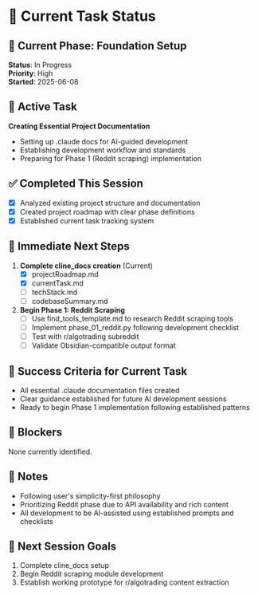 # 🎯 Current Task Status

## 📍 Current Phase: Foundation Setup
**Status**: In Progress  
**Priority**: High  
**Started**: 2025-06-08

## 🎯 Active Task
**Creating Essential Project Documentation**
- Setting up .claude docs for AI-guided development
- Establishing development workflow and standards
- Preparing for Phase 1 (Reddit scraping) implementation

## ✅ Completed This Session
- [x] Analyzed existing project structure and documentation
- [x] Created project roadmap with clear phase definitions
- [x] Established current task tracking system

## 🔄 Immediate Next Steps
1. **Complete cline_docs creation** (Current)
   - [x] projectRoadmap.md
   - [x] currentTask.md  
   - [ ] techStack.md
   - [ ] codebaseSummary.md

2. **Begin Phase 1: Reddit Scraping**
   - [ ] Use find_tools_template.md to research Reddit scraping tools
   - [ ] Implement phase_01_reddit.py following development checklist
   - [ ] Test with r/algotrading subreddit
   - [ ] Validate Obsidian-compatible output format

## 🎯 Success Criteria for Current Task
- All essential .claude documentation files created
- Clear guidance established for future AI development sessions
- Ready to begin Phase 1 implementation following established patterns

## 🚫 Blockers
None currently identified.

## 📝 Notes
- Following user's simplicity-first philosophy
- Prioritizing Reddit phase due to API availability and rich content
- All development to be AI-assisted using established prompts and checklists

## 🔄 Next Session Goals
1. Complete cline_docs setup
2. Begin Reddit scraping module development
3. Establish working prototype for r/algotrading content extraction